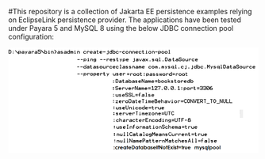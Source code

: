 #This repository is a collection of Jakarta EE persistence examples relying on EclipseLink persistence provider.
The applications have been tested under Payara 5 and MySQL 8 using the below JDBC connection pool configuration:

![](https://github.com/AnghelLeonard/jakartaee-persistence/blob/master/Configure%20MySQL%20JDBC%20Connection%20Pool.png)
